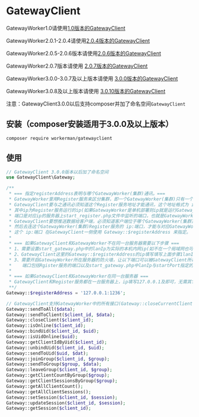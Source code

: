 # GatewayClient

GatewayWorker1.0请使用[1.0版本的GatewayClient](https://github.com/walkor/GatewayClient/releases/tag/v1.0)

GatewayWorker2.0.1-2.0.4请使用[2.0.4版本的GatewayClient](https://github.com/walkor/GatewayClient/releases/tag/2.0.4)

GatewayWorker2.0.5-2.0.6版本请使用[2.0.6版本的GatewayClient](https://github.com/walkor/GatewayClient/releases/tag/2.0.6)

GatewayWorker2.0.7版本请使用 [2.0.7版本的GatewayClient](https://github.com/walkor/GatewayClient/releases/tag/v2.0.7)

GatewayWorker3.0.0-3.0.7及以上版本请使用 [3.0.0版本的GatewayClient](https://github.com/walkor/GatewayClient/releases/tag/v3.0.0)<br>

GatewayWorker3.0.8及以上版本请使用 [3.0.10版本的GatewayClient](https://github.com/walkor/GatewayClient/releases/tag/v3.0.10)<br>

注意：GatewayClient3.0.0以后支持composer并加了命名空间```GatewayClient``` <br>

## 安装（composer安装适用于3.0.0及以上版本）
```
composer require workerman/gatewayclient
```

## 使用
```php
// GatewayClient 3.0.0版本以后加了命名空间
use GatewayClient\Gateway;

/**
 * === 指定registerAddress表明与哪个GatewayWorker(集群)通讯。===
 * GatewayWorker里用Register服务来区分集群，即一个GatewayWorker(集群)只有一个Register服务，
 * GatewayClient要与之通讯必须知道这个Register服务地址才能通讯，这个地址格式为 ip:端口 ，
 * 其中ip为Register服务运行的ip(如果GatewayWorker是单机部署则ip就是运行GatewayWorker的服务器ip)，
 * 端口是对应ip的服务器上start_register.php文件中监听的端口，也就是GatewayWorker启动时看到的Register的端口。
 * GatewayClient要想推送数据给客户端，必须知道客户端位于哪个GatewayWorker(集群)，
 * 然后去连这个GatewayWorker(集群)Register服务的 ip:端口，才能与对应GatewayWorker(集群)通讯。
 * 这个 ip:端口 在GatewayClient一侧使用 Gateway::$registerAddress 来指定。
 * 
 * === 如果GatewayClient和GatewayWorker不在同一台服务器需要以下步骤 ===
 * 1、需要设置start_gateway.php中的lanIp为实际的本机内网ip(如不在一个局域网也可以设置成外网ip)，设置完后要重启GatewayWorker
 * 2、GatewayClient这里的Gateway::$registerAddress的ip填写填写上面步骤1lanIp所指定的ip，端口
 * 3、需要开启GatewayWorker所在服务器的防火墙，让以下端口可以被GatewayClient所在服务器访问，
 *    端口包括Rgister服务的端口以及start_gateway.php中lanIp与startPort指定的几个端口
 *
 * === 如果GatewayClient和GatewayWorker在同一台服务器 ===
 * GatewayClient和Register服务都在一台服务器上，ip填写127.0.0.1及即可，无需其它设置。
 **/
Gateway::$registerAddress = '127.0.0.1:1236';

// GatewayClient支持GatewayWorker中的所有接口(Gateway::closeCurrentClient Gateway::sendToCurrentClient除外)
Gateway::sendToAll($data);
Gateway::sendToClient($client_id, $data);
Gateway::closeClient($client_id);
Gateway::isOnline($client_id);
Gateway::bindUid($client_id, $uid);
Gateway::isUidOnline($uid);
Gateway::getClientIdByUid($client_id);
Gateway::unbindUid($client_id, $uid);
Gateway::sendToUid($uid, $dat);
Gateway::joinGroup($client_id, $group);
Gateway::sendToGroup($group, $data);
Gateway::leaveGroup($client_id, $group);
Gateway::getClientCountByGroup($group);
Gateway::getClientSessionsByGroup($group);
Gateway::getAllClientCount();
Gateway::getAllClientSessions();
Gateway::setSession($client_id, $session);
Gateway::updateSession($client_id, $session);
Gateway::getSession($client_id);
```

